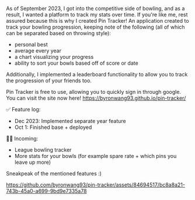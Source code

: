 As of September 2023, I got into the competitive side of bowling, and as a result, I wanted a platform to track my stats over time. If you're like me, rest assured because this is why I created Pin Tracker! An application created to track your bowling progression, keeping note of the following (all of which can be separated based on throwing style):
- personal best
- average every year
- a chart visualizing your progress
- ability to sort your bowls based off of score or date

Additionally, I implemented a leaderboard functionality to allow you to track the progression of your friends too.

Pin Tracker is free to use, allowing you to quickly sign in through google. You can visit the site now here! https://byronwang93.github.io/pin-tracker/

✅ Feature log:
- Dec 2023: Implemented separate year feature
- Oct 1: Finished base + deployed

👨‍💻 Incoming:
- League bowling tracker
- More stats for your bowls (for example spare rate + which pins you leave up more)

Sneakpeak of the mentioned features :)


https://github.com/byronwang93/pin-tracker/assets/84694517/bc8a8a21-743b-45a0-a699-9bd9e7335a78


